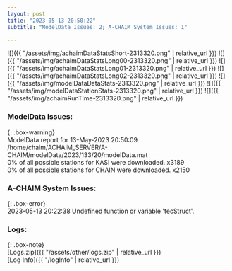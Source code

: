 ```yaml
---
layout: post
title: "2023-05-13 20:50:22"
subtitle: "ModelData Issues: 2; A-CHAIM System Issues: 1"

---
```


![]({{ "/assets/img/achaimDataStatsShort-2313320.png" | relative_url }})
![]({{ "/assets/img/achaimDataStatsLong00-2313320.png" | relative_url }})
![]({{ "/assets/img/achaimDataStatsLong01-2313320.png" | relative_url }})
![]({{ "/assets/img/achaimDataStatsLong02-2313320.png" | relative_url }})
![]({{ "/assets/img/modelDataDataStats-2313320.png" | relative_url }})
![]({{ "/assets/img/modelDataStationStats-2313320.png" | relative_url }})
![]({{ "/assets/img/achaimRunTime-2313320.png" | relative_url }})


### ModelData Issues:  
  
{: .box-warning}  
 ModelData report for 13-May-2023 20:50:09   
 /home/chaim/ACHAIM_SERVER/A-CHAIM/modelData/2023/133/20/modelData.mat   
 0% of all possible stations for KASI were downloaded. x3189   
 0% of all possible stations for CHAIN were downloaded. x2150   
  
### A-CHAIM System Issues:  
  
{: .box-error}  
2023-05-13 20:22:38 Undefined function or variable 'tecStruct'.  

### Logs:  
  
{: .box-note}  
[Logs.zip]({{ "/assets/other/logs.zip" | relative_url }})  
[Log Info]({{ "/logInfo" | relative_url }})  
